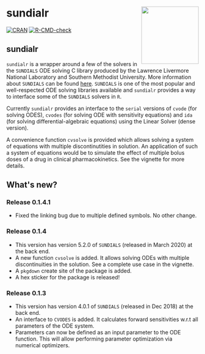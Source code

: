 # sundialr <img src="man/figures/sundialr_hex_image.png" align="right" alt="" width="150" />

<!-- badges: start -->

[![CRAN](http://www.r-pkg.org/badges/version/sundialr)](https://cran.r-project.org/package=sundialr) [![R-CMD-check](https://github.com/sn248/sundialr/actions/workflows/R-CMD-check.yaml/badge.svg)](https://github.com/sn248/sundialr/actions/workflows/R-CMD-check.yaml)

<!-- badges: end -->

## sundialr

`sundialr` is a wrapper around a few of the solvers in the `SUNDIALS` ODE solving C library produced by the Lawrence Livermore National Laboratory and Southern Methodist University. More
information about `SUNDIALS` can be found [here](https://computing.llnl.gov/projects/sundials).
`SUNDIALS` is one of the most popular and well-respected ODE solving libraries available and 
`sundialr` provides a way to interface some of the `SUNDIALS` solvers in `R`. 

Currently `sundialr` provides an interface to the `serial` versions of `cvode` (for solving ODES), `cvodes` (for solving ODE with sensitivity equations) and `ida` (for solving differential-algebraic equations) using the Linear Solver (dense version).

A convenience function `cvsolve` is provided which allows solving a system of equations with
multiple discontinutities in solution. An application of such a system of equations would be 
to simulate the effect of multiple bolus doses of a drug in clinical pharmacokinetics. See the 
vignette for more details.

## What's new?
### Release 0.1.4.1
+ Fixed the linking bug due to multiple defined symbols. No other change.

### Release 0.1.4
+ This version has version 5.2.0 of `SUNDIALS` (released in March 2020) at the back end.
+ A new function `cvsolve` is added. It allows solving ODEs with multiple discontinuities in the solution. See a complete use case in the vignette.
+ A `pkgdown` create site of the package is added.
+ A hex sticker for the package is released!

### Release 0.1.3 
+ This version has version 4.0.1 of `SUNDIALS` (released in Dec 2018) at the back end.
+ An interface to `CVODES` is added. It calculates forward sensitivities w.r.t all parameters of the ODE system.
+ Parameters can now be defined as an input parameter to the ODE function. This will allow performing parameter optimization via numerical optimizers.
